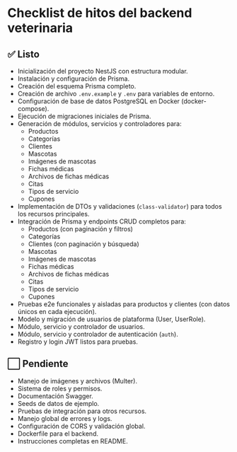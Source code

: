 # Checklist de hitos del backend veterinaria

## ✅ Listo

- Inicialización del proyecto NestJS con estructura modular.
- Instalación y configuración de Prisma.
- Creación del esquema Prisma completo.
- Creación de archivo `.env.example` y `.env` para variables de entorno.
- Configuración de base de datos PostgreSQL en Docker (docker-compose).
- Ejecución de migraciones iniciales de Prisma.
- Generación de módulos, servicios y controladores para:
  - Productos
  - Categorías
  - Clientes
  - Mascotas
  - Imágenes de mascotas
  - Fichas médicas
  - Archivos de fichas médicas
  - Citas
  - Tipos de servicio
  - Cupones
- Implementación de DTOs y validaciones (`class-validator`) para todos los recursos principales.
- Integración de Prisma y endpoints CRUD completos para:
  - Productos (con paginación y filtros)
  - Categorías
  - Clientes (con paginación y búsqueda)
  - Mascotas
  - Imágenes de mascotas
  - Fichas médicas
  - Archivos de fichas médicas
  - Citas
  - Tipos de servicio
  - Cupones
- Pruebas e2e funcionales y aisladas para productos y clientes (con datos únicos en cada ejecución).
- Modelo y migración de usuarios de plataforma (User, UserRole).
- Módulo, servicio y controlador de usuarios.
- Módulo, servicio y controlador de autenticación (`auth`).
- Registro y login JWT listos para pruebas.

## ⬜️ Pendiente

- Manejo de imágenes y archivos (Multer).
- Sistema de roles y permisos.
- Documentación Swagger.
- Seeds de datos de ejemplo.
- Pruebas de integración para otros recursos.
- Manejo global de errores y logs.
- Configuración de CORS y validación global.
- Dockerfile para el backend.
- Instrucciones completas en README.

